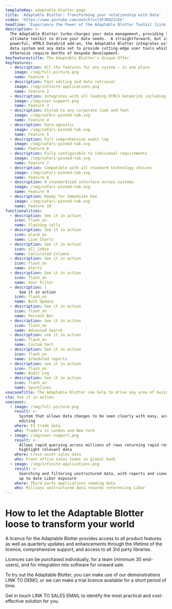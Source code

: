```yaml
---
templateKey: adaptable-blotter-page
title: 'Adaptable Blotter: Transforming your relationship with Data'
video: 'https://www.youtube.com/watch?v=l5F3ROZJu5k'
headline: 'Experience the Power of the Adaptable Blotter Toolkit [Link to demo site]'
description: >-
  The Adaptable Blotter turbo-charges your data management, providing the
  ultimate toolkit to drive your data needs.  A straightforward, but immensely
  powerful, HTML5 DataGrid add-on, the Adaptable Blotter integrates with any
  data system and any data set to provide cutting-edge user tools which
  otherwise require months of bespoke development.
keyfeaturestitle: The Adaptable Blotter's Unique Offer
keyfeatures:
  - description: All the features for any system – in one place
    image: /img/full-picture.png
    name: Feature 1
  - description: Fast editing and data retrieval
    image: /img/infinite-applications.png
    name: Feature 2
  - description: Integrates with all leading HTML5 DataGrids including ag-Grid
    image: /img/user-support.png
    name: Feature 3
  - description: Styled to any corporate look and feel
    image: /img/safari-pinned-tab.svg
    name: Feature 4
  - description: Data-agnostic
    image: /img/safari-pinned-tab.svg
    name: Feature 5
  - description: Full comprehensive audit log
    image: /img/safari-pinned-tab.svg
    name: Feature 6
  - description: Fully configurable to individual requirements
    image: /img/safari-pinned-tab.svg
    name: Feature 7
  - description: Compatible with all standard technology choices
    image: /img/safari-pinned-tab.svg
    name: Feature 8
  - description: A standardised interface across systems
    image: /img/safari-pinned-tab.svg
    name: Feature 9
  - description: Ready for Immediate Use
    image: /img/safari-pinned-tab.svg
    name: Feature 10
functionalities:
  - description: See it in action
    icon: flash_on
    name: Flashing cells
  - description: See it in action
    icon: alarm_on
    name: Live Charts
  - description: See it in action
    icon: all_inbox
    name: Calculated Columns
  - description: See it in action
    icon: flash_on
    name: Alerts
  - description: See it in action
    icon: flash_on
    name: User Filter
  - description: |
      See it in action
    icon: flash_on
    name: Bulk Update
  - description: See it in action
    icon: flash_on
    name: Percent Bar
  - description: See it in action
    icon: flash_on
    name: Advanced Search
  - description: see it in action
    icon: flash_on
    name: Custom Sort
  - description: See it in action
    icon: flash_on
    name: Scheduled reports
  - description: see it in action
    icon: flash_on
    name: Audit Log
  - description: See it in action
    icon: flash_on
    name: Sparklines
usecaseTitle: The Adaptable Blotter can help to drive any area of business
cta: See it in action
usecases:
  - image: /img/full-picture.png
    result: >-
      System that allows data changes to be seen clearly with easy, accurate
      editing
    where: FX trade data
    who: Traders in London and New York
  - image: /img/user-support.png
    result: >-
      Allows rapid querying across millions of rows returning rapid results to
      highlight relevant data
    where: Cross-asset sales data
    who: Front office sales teams in global bank
  - image: /img/infinite-applications.png
    result: >-
      Searching and filtering unstructured data, with reports and views to show
      up to date Libor exposure
    where: Third party applications reading data
    who: Millions unstructured data records referencing Libor
---
```

# How to let the Adaptable Blotter loose to transform your world



A licence for the Adaptable Blotter provides access to all product features as well as quarterly updates and enhancements through the lifetime of the licence, comprehensive support, and access to all 3rd party libraries.Licences can be purchased individually, for a team (minimum 30 end-users), and for integration into software for onward sale. To try out the Adaptable Blotter, you can make use of our demonstrations LINK TO DEMO, or we can make a trial licence available for a short period of time. Get in touch LINK TO SALES EMAIL to identify the most practical and cost-effective solution for you.

###
